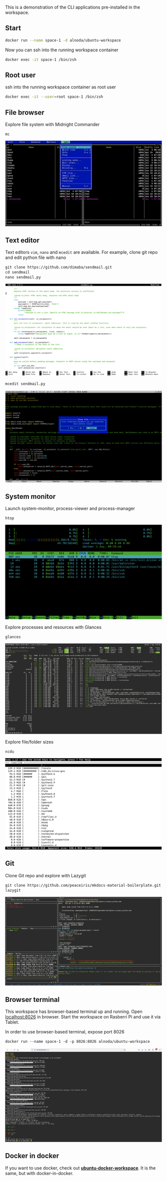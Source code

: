This is a demonstration of the CLI applications pre-installed in the workspace.

## Start

```sh
docker run --name space-1 -d alnoda/ubuntu-workspace
```

Now you can ssh into the running workspace container  
```sh
docker exec -it space-1 /bin/zsh
```

## Root user

ssh into the running workspace container as root user
```sh
docker exec -it --user=root space-1 /bin/zsh
```

## File browser

Explore file system with Midnight Commander

```
mc
```

![mc](img/mc.png)


## Text editor

Text editors ```vim```, ```nano``` and ```mcedit``` are available. For example, clone git repo and edit python file with nano

```
git clone https://github.com/dimaba/sendmail.git
cd sendmail
nano sendmail.py 
```

![nano](img/nano.png)

```
mcedit sendmail.py 
```

![mcedit](img/mcedit.png)

## System monitor

Launch system-monitor, process-viewer and process-manager  

```
htop
```

![htop](img/htop.png)

Explore processes and resources with Glances   

```
glances
```

![glances](img/glances.png)

Explore file/folder sizes

```
ncdu
```

![ncdu](img/ncdu.png)

## Git

Clone Git repo and explore with Lazygit

```
git clone https://github.com/peaceiris/mkdocs-material-boilerplate.git
lazygit
```

![lazygit](img/lazygit.png)

## Browser terminal

This workspace has browser-based terminal up and running. Open [localhost:8026](http://localhost:8026) in browser. 
Start the workspace on Rasberri Pi and use it via Tablet. 

In order to use browser-based terminal, expose port 8026

```
docker run --name space-1 -d -p 8026:8026 alnoda/ubuntu-workspace
```

![web-based-terminal](img/web-based-terminal.png)

## Docker in docker

If you want to use docker, check out [**ubuntu-docker-workspace**](../ubuntu-docker-workspace/README.md). It is the same, but with docker-in-docker. 

